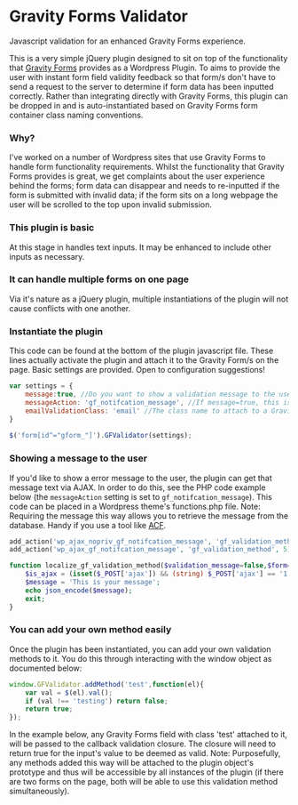 # Gravity Forms Validator
Javascript validation for an enhanced Gravity Forms experience.

This is a very simple jQuery plugin designed to sit on top of the functionality that [Gravity Forms](http://www.gravityforms.com/) provides as a Wordpress Plugin. To aims to provide the user with instant form field validity feedback so that form/s don't have to send a request to the server to determine if form data has been inputted correctly. Rather than integrating directly with Gravity Forms, this plugin can be dropped in and is auto-instantiated based on Gravity Forms form container class naming conventions. 

### Why?
I've worked on a number of Wordpress sites that use Gravity Forms to handle form functionality requirements. Whilst the functionality that Gravity Forms provides is great, we get complaints about the user experience behind the forms; form data can disappear and needs to re-inputted if the form is submitted with invalid data; if the form sits on a long webpage the user will be scrolled to the top upon invalid submission.

### This plugin is basic
At this stage in handles text inputs. It may be enhanced to include other inputs as necessary.

### It can handle multiple forms on one page
Via it's nature as a jQuery plugin, multiple instantiations of the plugin will not cause conflicts with one another. 

### Instantiate the plugin
This code can be found at the bottom of the plugin javascript file. These lines actually activate the plugin and attach it to the Gravity Form/s on the page. Basic settings are provided. Open to configuration suggestions!

```javascript
var settings = {
	message:true, //Do you want to show a validation message to the user?
	messageAction: 'gf_notifcation_message', //If message=true, this is the name of the Wordpress action to handle the AJAX request
	emailValidationClass: 'email' //The class name to attach to a Gravity Forms form field to trigger email validation
}
	
$('form[id^="gform_"]').GFValidator(settings);
```
### Showing a message to the user
If you'd like to show a error message to the user, the plugin can get that message text via AJAX. In order to do this, see the PHP code example below (the ```messageAction``` setting is set to ```gf_notifcation_message```). This code can be placed in a Wordpress theme's functions.php file. Note: Requiring the message this way allows you to retrieve the message from the database. Handy if you use a tool like [ACF](http://www.advancedcustomfields.com/).
```php
add_action('wp_ajax_nopriv_gf_notifcation_message', 'gf_validation_method', 5);
add_action('wp_ajax_gf_notifcation_message', 'gf_validation_method', 5);

function localize_gf_validation_method($validation_message=false,$form=false){
	$is_ajax = (isset($_POST['ajax']) && (string) $_POST['ajax'] == '1');
	$message = 'This is your message';
	echo json_encode($message);
	exit;
}

```

### You can add your own method easily
Once the plugin has been instantiated, you can add your own validation methods to it. You do this through interacting with the window object as documented below:

```javascript
window.GFValidator.addMethod('test',function(el){
	var val = $(el).val();
	if (val !== 'testing') return false;
	return true;
});
```
In the example below, any Gravity Forms field with class 'test' attached to it, will be passed to the callback validation closure. The closure will need to return true for the input's value to be deemed as valid. Note: Purposefully, any methods added this way will be attached to the plugin object's prototype and thus will be accessible by all instances of the plugin (if there are two forms on the page, both will be able to use this validation method simultaneously).
